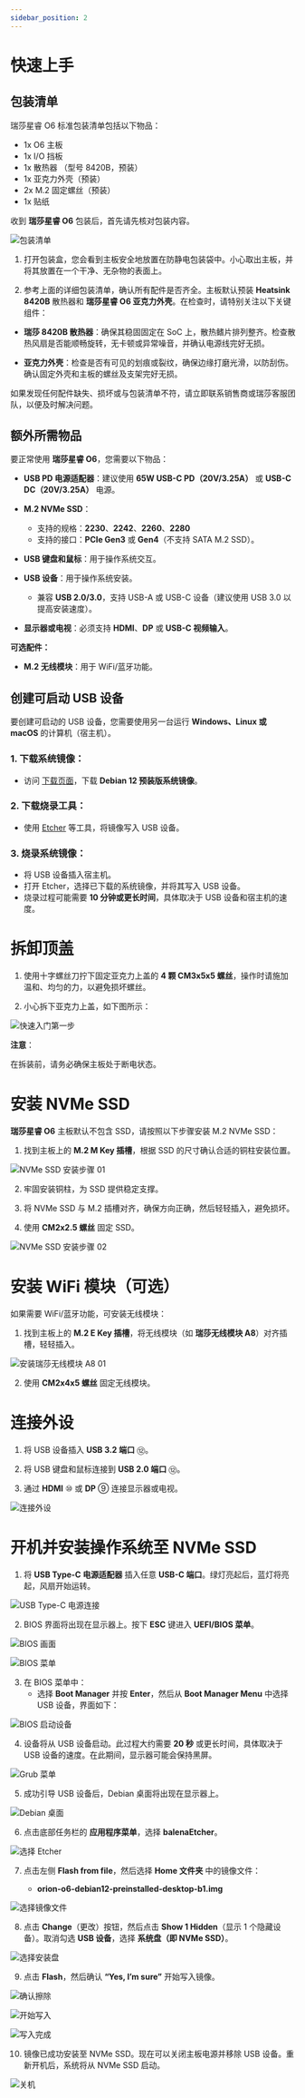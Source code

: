 ```yaml
---
sidebar_position: 2
---
```


# 快速上手

## 包装清单

瑞莎星睿 O6 标准包装清单包括以下物品：

- 1x O6 主板
- 1x I/O 挡板
- 1x 散热器 （型号 8420B，预装）
- 1x 亚克力外壳（预装）
- 2x M.2 固定螺丝（预装）
- 1x 贴纸

收到 **瑞莎星睿 O6** 包装后，首先请先核对包装内容。

![包装清单](/img/o6/package_list_01.webp)

1. 打开包装盒，您会看到主板安全地放置在防静电包装袋中。小心取出主板，并将其放置在一个干净、无杂物的表面上。

2. 参考上面的详细包装清单，确认所有配件是否齐全。主板默认预装 **Heatsink 8420B** 散热器和 **瑞莎星睿 O6 亚克力外壳**。在检查时，请特别关注以下关键组件：

- **瑞莎 8420B 散热器**：确保其稳固固定在 SoC 上，散热鳍片排列整齐。检查散热风扇是否能顺畅旋转，无卡顿或异常噪音，并确认电源线完好无损。

- **亚克力外壳**：检查是否有可见的划痕或裂纹，确保边缘打磨光滑，以防刮伤。确认固定外壳和主板的螺丝及支架完好无损。

如果发现任何配件缺失、损坏或与包装清单不符，请立即联系销售商或瑞莎客服团队，以便及时解决问题。

## 额外所需物品

要正常使用 **瑞莎星睿 O6**，您需要以下物品：

- **USB PD 电源适配器**：建议使用 **65W USB-C PD（20V/3.25A）** 或 **USB-C DC（20V/3.25A）** 电源。

- **M.2 NVMe SSD**：

  - 支持的规格：**2230**、**2242**、**2260**、**2280**
  - 支持的接口：**PCIe Gen3** 或 **Gen4**（不支持 SATA M.2 SSD）。

- **USB 键盘和鼠标**：用于操作系统交互。
- **USB 设备**：用于操作系统安装。

  - 兼容 **USB 2.0/3.0**，支持 USB-A 或 USB-C 设备（建议使用 USB 3.0 以提高安装速度）。

- **显示器或电视**：必须支持 **HDMI**、**DP** 或 **USB-C 视频输入**。

**可选配件：**

- **M.2 无线模块**：用于 WiFi/蓝牙功能。

## 创建可启动 USB 设备

要创建可启动的 USB 设备，您需要使用另一台运行 **Windows、Linux 或 macOS** 的计算机（宿主机）。

### 1. **下载系统镜像**：

- 访问 [下载页面](../download#debian-12-预装版系统镜像)，下载 **Debian 12 预装版系统镜像**。

### 2. **下载烧录工具**：

- 使用 [Etcher](https://www.balena.io/etcher/) 等工具，将镜像写入 USB 设备。

### 3. **烧录系统镜像**：

- 将 USB 设备插入宿主机。
- 打开 Etcher，选择已下载的系统镜像，并将其写入 USB 设备。
- 烧录过程可能需要 **10 分钟或更长时间**，具体取决于 USB 设备和宿主机的速度。

# 拆卸顶盖

1. 使用十字螺丝刀拧下固定亚克力上盖的 **4 颗 CM3x5x5 螺丝**，操作时请施加温和、均匀的力，以避免损坏螺丝。

2. 小心拆下亚克力上盖，如下图所示：

![快速入门第一步](/img/o6/acrylic_shell_02.webp)

**注意**：

在拆装前，请务必确保主板处于断电状态。

# 安装 NVMe SSD

**瑞莎星睿 O6** 主板默认不包含 SSD，请按照以下步骤安装 M.2 NVMe SSD：

1. 找到主板上的 **M.2 M Key 插槽**，根据 SSD 的尺寸确认合适的铜柱安装位置。

![NVMe SSD 安装步骤 01](/img/o6/nvme_ssd_01.webp)

2. 牢固安装铜柱，为 SSD 提供稳定支撑。

3. 将 NVMe SSD 与 M.2 插槽对齐，确保方向正确，然后轻轻插入，避免损坏。

4. 使用 **CM2x2.5 螺丝** 固定 SSD。

![NVMe SSD 安装步骤 02](/img/o6/nvme_ssd_02.webp)

# 安装 WiFi 模块（可选）

如果需要 WiFi/蓝牙功能，可安装无线模块：

1. 找到主板上的 **M.2 E Key 插槽**，将无线模块（如 **瑞莎无线模块 A8**）对齐插槽，轻轻插入。

![安装瑞莎无线模块 A8 01](/img/o6/wireless_module_01.webp)

2. 使用 **CM2x4x5 螺丝** 固定无线模块。

# 连接外设

1. 将 USB 设备插入 **USB 3.2 端口** ⑫。

2. 将 USB 键盘和鼠标连接到 **USB 2.0 端口** ⑫。

3. 通过 **HDMI** ⑩ 或 **DP** ⑨ 连接显示器或电视。

![连接外设](/img/o6/connecting_peripherals_01.webp)

# 开机并安装操作系统至 NVMe SSD

1. 将 **USB Type-C 电源适配器** 插入任意 **USB-C 端口**。绿灯亮起后，蓝灯将亮起，风扇开始运转。

![USB Type-C 电源连接](/img/o6/typec_power_01.webp)

2. BIOS 界面将出现在显示器上。按下 **ESC** 键进入 **UEFI/BIOS 菜单**。

![BIOS 画面](/img/o6/os-install/os-install-bios-esc.webp)

![BIOS 菜单](/img/o6/os-install/os-install-bios-menu.webp)

3. 在 BIOS 菜单中：
   - 选择 **Boot Manager** 并按 **Enter**，然后从 **Boot Manager Menu** 中选择 USB 设备，界面如下：

![BIOS 启动设备](/img/o6/os-install/os-install-boot-device.webp)

4. 设备将从 USB 设备启动。此过程大约需要 **20 秒** 或更长时间，具体取决于 USB 设备的速度。在此期间，显示器可能会保持黑屏。

![Grub 菜单](/img/o6/os-install/os-install-grub.webp)

5. 成功引导 USB 设备后，Debian 桌面将出现在显示器上。

![Debian 桌面](/img/o6/os-install/os-install-desktop.webp)

6. 点击底部任务栏的 **应用程序菜单**，选择 **balenaEtcher**。

![选择 Etcher](/img/o6/os-install/os-install-select-ecther.webp)

7. 点击左侧 **Flash from file**，然后选择 **Home 文件夹** 中的镜像文件：

   - **orion-o6-debian12-preinstalled-desktop-b1.img**

![选择镜像文件](/img/o6/os-install/os-install-select-image.webp)

8. 点击 **Change**（更改）按钮，然后点击 **Show 1 Hidden**（显示 1 个隐藏设备）。取消勾选 **USB 设备**，选择 **系统盘（即 NVMe SSD）**。

![选择安装盘](/img/o6/os-install/os-install-select-drive.webp)

9. 点击 **Flash**，然后确认 **“Yes, I’m sure”** 开始写入镜像。

![确认擦除](/img/o6/os-install/os-install-erase-confirm.webp)

![开始写入](/img/o6/os-install/os-install-start-writing.webp)

![写入完成](/img/o6/os-install/os-install-write-finish.webp)

10. 镜像已成功安装至 NVMe SSD。现在可以关闭主板电源并移除 USB 设备。重新开机后，系统将从 NVMe SSD 启动。

![关机](/img/o6/os-install/os-install-power-off.webp)
